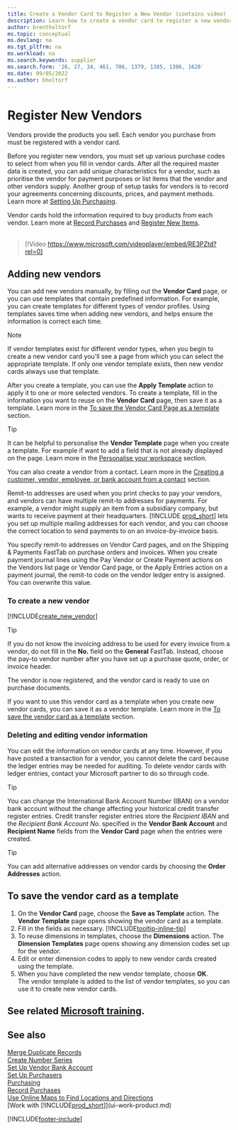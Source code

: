 ```yaml
---
title: Create a Vendor Card to Register a New Vendor (contains video)
description: Learn how to create a vendor card to register a new vendor or supplier and save vendor cards as a template.
author: brentholtorf
ms.topic: conceptual
ms.devlang: na
ms.tgt_pltfrm: na
ms.workload: na
ms.search.keywords: supplier
ms.search.form: '26, 27, 34, 461, 786, 1379, 1385, 1386, 1628'
ms.date: 09/05/2022
ms.author: bholtorf
---
```

# <a name="register-new-vendors" />Register New Vendors

Vendors provide the products you sell. Each vendor you purchase from must be registered with a vendor card.

Before you register new vendors, you must set up various purchase codes to select from when you fill in vendor cards. After all the required master data is created, you can add unique characteristics for a vendor, such as prioritise the vendor for payment purposes or list items that the vendor and other vendors supply. Another group of setup tasks for vendors is to record your agreements concerning discounts, prices, and payment methods. Learn more at [Setting Up Purchasing](purchasing-setup-purchasing.md).

Vendor cards hold the information required to buy products from each vendor. Learn more at [Record Purchases](purchasing-how-record-purchases.md) and [Register New Items](inventory-how-register-new-items.md).
<br /><br />  

> [!Video https://www.microsoft.com/videoplayer/embed/RE3PZtd?rel=0]

## <a name="adding-new-vendors" />Adding new vendors

You can add new vendors manually, by filling out the **Vendor Card** page, or you can use templates that contain predefined information. For example, you can create templates for different types of vendor profiles. Using templates saves time when adding new vendors, and helps ensure the information is correct each time.

> [!NOTE]  
> If vendor templates exist for different vendor types, when you begin to create a new vendor card you'll see a page from which you can select the appropriate template. If only one vendor template exists, then new vendor cards always use that template.

After you create a template, you can use the **Apply Template** action to apply it to one or more selected vendors. To create a template, fill in the information you want to reuse on the **Vendor Card** page, then save it as a template. Learn more in the [To save the Vendor Card Page as a template](purchasing-how-register-new-vendors.md#to-save-the-vendor-card-as-a-template) section.

> [!TIP]
> It can be helpful to personalise the **Vendor Template** page when you create a template. For example if want to add a field that is not already displayed on the page. Learn more in the [Personalise your workspace](/dynamics365/business-central/ui-personalization-user#to-start-personalizing-a-page-through-the-personalizing-banner) section.

You can also create a vendor from a contact. Learn more in the [Creating a customer, vendor, employee, or bank account from a contact](marketing-create-contact-companies.md#to-create-a-customer-vendor-employee-or-bank-account-from-a-contact) section.

Remit-to addresses are used when you print checks to pay your vendors, and vendors can have multiple remit-to addresses for payments. For example, a vendor might supply an item from a subsidiary company, but wants to receive payment at their headquarters. [!INCLUDE [prod_short](includes/prod_short.md)] lets you set up multiple mailing addresses for each vendor, and you can choose the correct location to send payments to on an invoice-by-invoice basis.

You specify remit-to addresses on Vendor Card pages, and on the Shipping & Payments FastTab on purchase orders and invoices. When you create payment journal lines using the Pay Vendor or Create Payment actions on the Vendors list page or Vendor Card page, or the Apply Entries action on a payment journal, the remit-to code on the vendor ledger entry is assigned. You can overwrite this value.

### <a name="to-create-a-new-vendor" />To create a new vendor

[!INCLUDE[create_new_vendor](includes/create_new_vendor.md)]

> [!TIP]  
> If you do not know the invoicing address to be used for every invoice from a vendor, do not fill in the **No.** field on the **General** FastTab. Instead, choose the pay-to vendor number after you have set up a purchase quote, order, or invoice header.

The vendor is now registered, and the vendor card is ready to use on purchase documents.

If you want to use this vendor card as a template when you create new vendor cards, you can save it as a vendor template. Learn more in the [To save the vendor card as a template](#to-save-the-vendor-card-as-a-template) section.

### <a name="deleting-and-editing-vendor-information" />Deleting and editing vendor information

You can edit the information on vendor cards at any time. However, if you have posted a transaction for a vendor, you cannot delete the card because the ledger entries may be needed for auditing. To delete vendor cards with ledger entries, contact your Microsoft partner to do so through code.

> [!TIP]
> You can change the International Bank Account Number (IBAN) on a vendor bank account without the change affecting your historical credit transfer register entries. Credit transfer register entries store the *Recipient IBAN* and the *Recipient Bank Account No.* specified in the **Vendor Bank Account** and **Recipient Name** fields from the **Vendor Card** page when the entries were created.

> [!TIP]
> You can add alternative addresses on vendor cards by choosing the **Order Addresses** action.

## <a name="to-save-the-vendor-card-as-a-template" />To save the vendor card as a template

1. On the **Vendor Card** page, choose the **Save as Template** action. The **Vendor Template** page opens showing the vendor card as a template.
2. Fill in the fields as necessary. [!INCLUDE[tooltip-inline-tip](includes/tooltip-inline-tip_md.md)]
3. To reuse dimensions in templates, choose the **Dimensions** action. The **Dimension Templates** page opens showing any dimension codes set up for the vendor.
4. Edit or enter dimension codes to apply to new vendor cards created using the template.
5. When you have completed the new vendor template, choose **OK**.  
   The vendor template is added to the list of vendor templates, so you can use it to create new vendor cards.

## <a name="see-related-microsoft-trainingtrainingmodulestrade-master-data-dynamics-365-business-central" />See related [Microsoft training](/training/modules/trade-master-data-dynamics-365-business-central/).

## <a name="see-also" />See also

[Merge Duplicate Records](sales-how-merge-duplicate-records.md)  
[Create Number Series](ui-create-number-series.md)  
[Set Up Vendor Bank Account](purchasing-how-set-up-vendors-bank-accounts.md)  
[Set Up Purchasers](purchasing-how-setup-purchasers.md)  
[Purchasing](purchasing-manage-purchasing.md)  
[Record Purchases](purchasing-how-record-purchases.md)  
[Use Online Maps to Find Locations and Directions](across-online-maps.md)  
[Work with [!INCLUDE[prod_short](includes/prod_short.md)]](ui-work-product.md)  

[!INCLUDE[footer-include](includes/footer-banner.md)]
